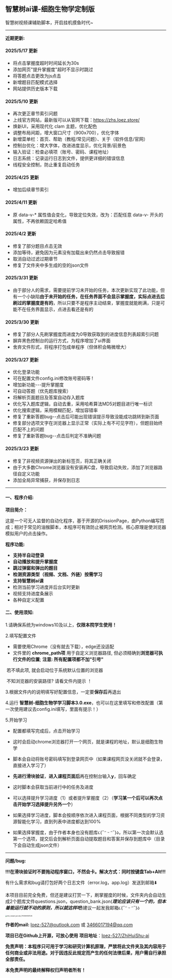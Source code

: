 ##  智慧树ai课-细胞生物学定制版

智慧树视频课辅助脚本，开启挂机摸鱼时代~



------
**近期更新:**

#### 2025/5/17  更新

- 将点击掌握度超时时间延长为30s
- 添加网页"提升掌握度"超时不显示时跳过
- 将答题点击更改为js点击
- 新增题目匹配模式选择
- 网站提供历史版本下载

#### 2025/5/10  更新

- 再次更正章节索引问题
- 上线官方网站，最新版可以从官网下载：https://zhs.loez.store/
- 焕新UI，采用现代化 clam 主题，优化配色
- 调整布局间距，增大窗口尺寸（900x700），优化字体
- 新增菜单栏：首页、帮助（教程/常见问题）、关于（软件信息/官网）
- 控制台优化：增大字体，改进进度显示，优化背景/前景色
- 输入验证：检查必填项（账号、密码、课程地址）
- 日志系统：记录运行日志到文件，提供更详细的错误信息
- 线程安全控制，防止重复启动任务

#### 2025/4/25  更新

- 增加后续章节索引

#### 2025/4/11  更新

- 原 data-v-* 属性值会变化，导致定位失效，改为：匹配任意 data-v- 开头的属性，不再依赖固定哈希值

#### 2025/4/2  更新

- 修复了部分题目点击无效
- 添加等待，避免因为元素没有加载出来仍然点击导致报错
- 取消自动过滤过期章节
- 修复了文件夹中多生成的空的json文件

#### 2025/3/31  更新

- 由于部分人的需求，需要提前学习未开始的任务，本次更新实现了此功能，但有一个小缺陷**由于未开始的任务，在任务界面不会显示掌握度，实际点进去后刷过的掌握度是有的**，所以只要不是程序主动结束，掌握度就能刷满，只是可能不在任务界面显示，点进去看还是有的

#### 2025/3/30  更新

- 修复了部分人先刷掌握度而进度为0导致获取到的进度信息列表超索引问题
- 摒弃黑色控制台的运行方式，为程序增加了ui界面
- 舍弃文件形式，将程序打包成单程序（但体积会略微增大）

#### 2025/3/27  更新

- 优化登录功能
- 可在配置文件config.ini修改账号密码等 !
- 增加新功能---提升掌握度
- 可自动答题（优先题库搜索）
- 将解析页面题目及答案自动存入题库
- 优化写入题库逻辑，自动去重，采用哈希算法MD5对题目进行唯一标识
- 优化搜索逻辑，采用模糊匹配，增加容错率
- 修复了重新答题bug--点击后可能出现错误提示导致没能成功跳转到新页面
- 修复部分选项文字在浏览器上显示正常（实际上有不可见字符），但题目始终匹配不上的问题
- 修复了重新答题bug--点击后判定不准确问题

#### 2025/3/23  更新
- 修复了非视频资源弹出的新标签页，将其正确关闭
- 由于大多数Chrome浏览器没有安装再C盘，导致启动失败，添加了浏览器路径自定义功能
- 添加全局异常捕获，并保存到日志

------

#### 一、程序介绍:

**项目简介：**

这是一个可无人监督的自动化程序，基于开源的DrissionPage，由Python编写而成；相对于常见的油猴脚本，本程序可有效防止被网页检测。核心原理是使浏览器模拟用户的点击操作。

**程序功能:**
- **支持半自动登录**
- **自动播放和提升掌握度**
- **跳过弹窗和弹出的题目**
- **检测资源类型（视频、文档、外链）按需学习**
- **支持智慧树ai课**
- 检测当前学习进度并后台实时更新
- 视频支持进度条展示
- 各种自定义配置

#### 二、使用须知:

1.请确保系统为windows10及以上，**仅限本院学生使用！**

2.填写配置文件

- 需要使用Chrome（没有就去下载），edge还没适配
- 文件里的 **chrome_path项** 用于自定义浏览器路径, 但必须精确到**浏览器可执行文件的位置**; **注意: 所有配置项都不加"引号"**

​    若不填此项, 就会启动位于系统默认位置的浏览器

​    不知浏览器的安装路径? 请看文件内提示 ！ 

3.根据文件内的说明填写好配置信息，一定要**保存后**再退出

4.运行 **智慧树-细胞生物学学习脚本3.0.exe**，也可以在这里填写和修改配置（第一次使用建议去config.ini填写，里面有提示！）

5.开始学习
- 配置都填写完成后，点击开始学习

- 这时会启动chrome浏览器打开一个网页，就是课程的地址，默认是细胞生物学

- 脚本会自动将账号密码填写到登录网页中（如果课程网页没关闭就不会登录，直接进入学习了）

- **先进行滑块验证**，**进入课程页面后**再在控制台输入**y**，回车确定

- 这时脚本会获取当前进行中的任务及进度

- 可以选择提升学习进度（1）或者提升掌握度（2）（**学习某一个后可以再次点击开始学习选择提升另外一个**）

- 如果选择学习进度，脚本会按顺序依次进入课程页面，根据不同类型的学习资源智能化学习，直到列表中进度都达到100%

- 如果选择掌握度，由于作者本身也没有题库૮(˶ᵔ ᵕ ᵔ˶)ა，所以第一次会默认选第一个选项，提交后会到解析页面自动提取题目和答案并保存到题库中（目录下会自动生成json文件）



------

**问题/bug:**

**!!!在滑块验证时不要拖动程序窗口，不然会卡。解决方式：同时按键盘Tab+Alt!!!**


有什么需求和bug请打包好两个日志文件（error.log，app.log）发送到邮箱⬇️

本项目目前完全免费，但还是建议打赏一下，刷掌握度的时候，文件夹内会自动生成2个题库文件questions.json，question_bank.json(***理论应该只有一个的，但本着能运行就不动的原则，所以就这样吧***)建议一起发我邮箱૮(˶ᵔ ᵕ ᵔ˶)ა

<img src="F:\python_install_exe\智慧树ai课-细胞生物学定制版\dist\智慧树ai课-细胞生物学定制版2.2\README.assets\mm_reward_qrcode_1743064061535.png" alt="mm_reward_qrcode_1743064061535" style="zoom:33%;" />



**作者的mail:** loez-527@outlook.com 或 3466017194@qq.com
       

**项目已在Github上开源，可放心使用**	**项目地址**：[loez-527/ZhiHuiShu-ai](https://github.com/loez-527/ZhiHuiShu-ai)

**免责声明：本程序只可用于学习和研究计算机原理，严禁将此文件夹及其内容用于任何商业或非法用途。对于因违反此规定而产生的任何法律后果，用户需自行承担全部责任。**

**本免责声明的最终解释权归声明者所有！**

